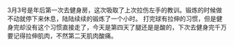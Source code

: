 3月3号是年后第一次去健身房，这次吸取了上次拉伤左手的教训。锻炼的时候做不动就停下来休息，陆陆续续的锻炼了一个小时。
打完球有拉伸的习惯，但是健身完却没有这个习惯直接走了，今天是第四天了腿还是是酸的，下次去健身完千万要记得拉伸肌肉，不然第二天肌肉酸痛。

